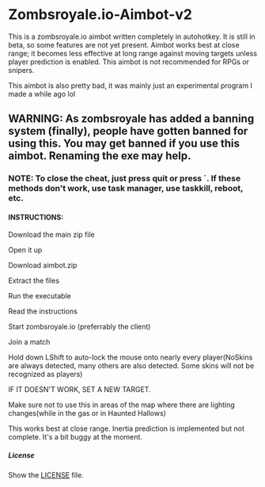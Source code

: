 # Zombsroyale.io-Aimbot-v2
This is a zombsroyale.io aimbot written completely in autohotkey. 
It is still in beta, so some features are not yet present. Aimbot works best at close range; it becomes less effective at long range against moving targets unless player prediction is enabled. This aimbot is not recommended for RPGs or snipers. 

This aimbot is also pretty bad, it was mainly just an experimental program I made a while ago lol 

## **WARNING: As zombsroyale has added a banning system (finally), people have gotten banned for using this. You may get banned if you use this aimbot. Renaming the exe may help.** 

### NOTE: To close the cheat, just press quit or press `. If these methods don't work, use task manager, use taskkill, reboot, etc. 

#### INSTRUCTIONS: 
Download the main zip file

Open it up

Download aimbot.zip 

Extract the files 

Run the executable 

Read the instructions 

Start zombsroyale.io (preferrably the client) 

Join a match 

Hold down LShift to auto-lock the mouse onto nearly every player(NoSkins are always detected, many others are also detected. Some skins will not be recognized as players)

IF IT DOESN'T WORK, SET A NEW TARGET. 

Make sure not to use this in areas of the map where there are lighting changes(while in the gas or in Haunted Hallows) 

This works best at close range. Inertia prediction is implemented but not complete. It's a bit buggy at the moment. 

##### License
Show the [LICENSE](LICENSE) file.
